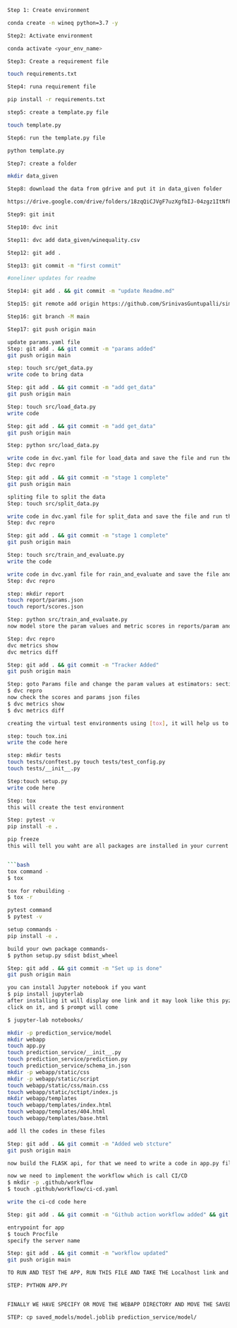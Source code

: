```bash
Step 1: Create environment

conda create -n wineq python=3.7 -y
```
```bash
Step2: Activate environment

conda activate <your_env_name>
```
```bash
Step3: Create a requirement file

touch requirements.txt
```
```bash
Step4: runa requirement file

pip install -r requirements.txt
```
```bash
step5: create a template.py file

touch template.py
```
```bash
Step6: run the template.py file

python template.py
```
```bash
Step7: create a folder

mkdir data_given
```
```bash
Step8: download the data from gdrive and put it in data_given folder

https://drive.google.com/drive/folders/18zqQiCJVgF7uzXgfbIJ-04zgz1ItNfF5?usp=sharing

```
```bash
Step9: git init
```
```bash
Step10: dvc init 
```
```bash
Step11: dvc add data_given/winequality.csv
```
```bash
Step12: git add .
```
```bash
Step13: git commit -m "first commit"
```
```bash
#oneliner updates for readme

Step14: git add . && git commit -m "update Readme.md"
```
```bash
Step15: git remote add origin https://github.com/SrinivasGuntupalli/simple_dvc_demo.git
```
```bash
Step16: git branch -M main
```
```bash
Step17: git push origin main
```
```bash
update params.yaml file
Step: git add . && git commit -m "params added"
git push origin main
```
```bash
step: touch src/get_data.py
write code to bring data
```

```bash
Step: git add . && git commit -m "add get_data"
git push origin main
```
```bash
Step: touch src/load_data.py
write code 
```
```bash
Step: git add . && git commit -m "add get_data"
git push origin main
```
```bash
Step: python src/load_data.py
```
```bash
write code in dvc.yaml file for load_data and save the file and run the dvc file
Step: dvc repro
```
```bash
Step: git add . && git commit -m "stage 1 complete"
git push origin main
```
```bash
spliting file to split the data
Step: touch src/split_data.py
```
```bash
write code in dvc.yaml file for split_data and save the file and run the dvc file
Step: dvc repro
```
```bash
Step: git add . && git commit -m "stage 1 complete"
git push origin main
```
```bash
Step: touch src/train_and_evaluate.py
write the code
```
```bash
write code in dvc.yaml file for rain_and_evaluate and save the file and run the dvc file
Step: dvc repro
```
```bash
step: mkdir report
touch report/params.json
touch report/scores.json
```
```bash
Step: python src/train_and_evaluate.py
now model store the param values and metric scores in reports/param and scores file.
```
```bash
Step: dvc repro
dvc metrics show
dvc metrics diff
```
```bash
Step: git add . && git commit -m "Tracker Added"
git push origin main
```

```bash
Step: goto Params file and change the param values at estimators: section and save it and run the model
$ dvc repro
now check the scores and params json files
$ dvc metrics show
$ dvc metrics diff
```
```bash
creating the virtual test environments using [tox], it will help us to test our models in virtual environments with higher or lower versions Python versions.

step: touch tox.ini
write the code here
```
```bash
step: mkdir tests
touch tests/conftest.py touch tests/test_config.py
touch tests/__init__.py
```

```bash
Step:touch setup.py
write code here
```

```bash
Step: tox
this will create the test environment
```
```bash
Step: pytest -v
pip install -e .

pip freeze
this will tell you waht are all packages are installed in your current working directory.


```bash
tox command -
$ tox
```

```bash
tox for rebuilding -
$ tox -r
```
```bash
pytest command
$ pytest -v
```

```bash
setup commands -
pip install -e . 
```

```bash
build your own package commands-
$ python setup.py sdist bdist_wheel

```
```bash
Step: git add . && git commit -m "Set up is done"
git push origin main
```

```bash
you can install Jupyter notebook if you want
$ pip install jupyterlab
after installing it will display one link and it may look like this pyzmq-22.0.3
click on it, and $ prompt will come

$ jupyter-lab notebooks/
```

```bash
mkdir -p prediction_service/model
mkdir webapp
touch app.py
touch prediction_service/__init__.py
touch prediction_service/prediction.py
touch prediction_service/schema_in.json
mkdir -p webapp/static/css
mkdir -p webapp/static/script
touch webapp/static/css/main.css
touch webapp/static/sctipt/index.js
mkdir webapp/templates
touch webapp/templates/index.html
touch webapp/templates/404.html
touch webapp/templates/base.html

add ll the codes in these files
```

```bash
Step: git add . && git commit -m "Added web stcture"
git push origin main
```

```bash
now build the FLASK api, for that we need to write a code in app.py file
```

```bash
now we need to implement the workflow which is call CI/CD
$ mkdir -p .github/workflow
$ touch .github/workflow/ci-cd.yaml

write the ci-cd code here
```
```bash
Step: git add . && git commit -m "Github action workflow added" && git push origin main
```
```bash
entrypoint for app
$ touch Procfile
specify the server name
```

```bash
Step: git add . && git commit -m "workflow updated"
git push origin main
```

```bash
TO RUN AND TEST THE APP, RUN THIS FILE AND TAKE THE Localhost link and paste it in a browser.

STEP: PYTHON APP.PY
```

```bash

FINALLY WE HAVE SPECIFY OR MOVE THE WEBAPP DIRECTORY AND MOVE THE SAVED MODEL INTO MODEL DIRECTORY

STEP: cp saved_models/model.joblib prediction_service/model/
```










